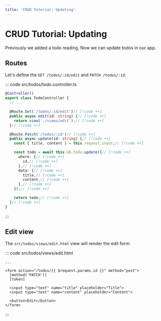 ```yaml
---
title: 'CRUD Tutorial: Updating'
---
```


# CRUD Tutorial: Updating

Previously we added a todo reading. Now we can update todos in our app.

## Routes

Let's define the `GET /todos/:id/edit` and `PATCH /todos/:id`:

::: code src/todos/todo.controller.ts
```ts
@Controller()
export class TodoController {
  // ...

  @Route.Get('/todos/:id/edit')// [!code ++]
  public async edit(id: string) {// [!code ++]
    return view('./views/edit');// [!code ++]
  }// [!code ++]

  @Route.Patch('/todos/:id')// [!code ++]
  public async update(id: string) {// [!code ++]
    const { title, content } = this.request.input;// [!code ++]

    const todo = await this.db.todo.update({// [!code ++]
      where: {// [!code ++]
        id,// [!code ++]
      },// [!code ++]
      data: {// [!code ++]
        title,// [!code ++]
        content,// [!code ++]
      },// [!code ++]
    });// [!code ++]

    return todo;// [!code ++]
  }// [!code ++]
}
```
:::

## Edit view

The `src/todos/views/edit.html` view will render the edit form:

::: code src/todos/views/edit.html
```svelte
...

<form action="/todos/{{ $request.params.id }}" method="post">
  [method('PATCH')]
  [token]

  <input type="text" name="title" placeholder="Title">
  <input type="text" name="content" placeholder="Content">

  <button>Edit</button>
</form>
```
:::
